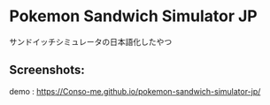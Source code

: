 # Pokemon Sandwich Simulator JP

サンドイッチシミュレータの日本語化したやつ

## Screenshots: 

demo : https://Conso-me.github.io/pokemon-sandwich-simulator-jp/

